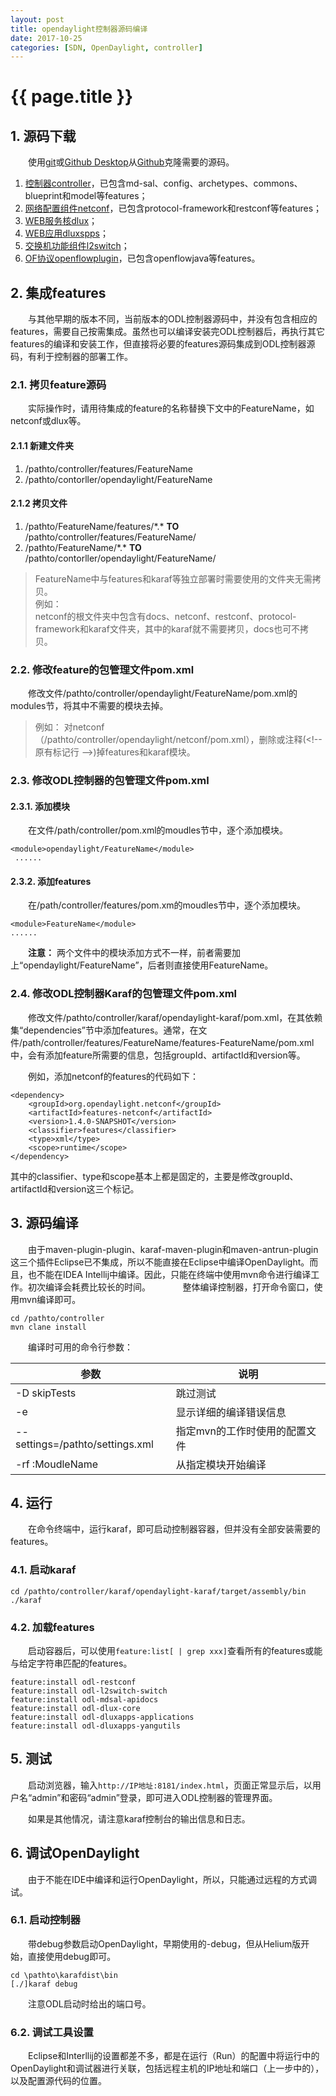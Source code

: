 ```yaml
---
layout: post
title: opendaylight控制器源码编译
date: 2017-10-25
categories: [SDN, OpenDaylight, controller]
---
```

# {{ page.title }}

## 1. 源码下载
&emsp;&emsp;使用[git](https://git-scm.com/)或[Github Desktop](https://desktop.github.com/)从[Github](https://www.github.com)克隆需要的源码。
1. [控制器controller](https://www.github.com/opendaylight/controller)，已包含md-sal、config、archetypes、commons、blueprint和model等features；
2. [网络配置组件netconf](https://www.github.com/opendaylight/netconf)，已包含protocol-framework和restconf等features；
3. [WEB服务核dlux](https://www.github.com/opendaylight/dlux)；
4. [WEB应用dluxspps](https://www.github.com/opendaylight/dluxapps)；
5. [交换机功能组件l2switch](https://www.github.com/opendaylight/l2switch)；
6. [OF协议openflowplugin](https://www.github.com/opendaylight/openflowplugin)，已包含openflowjava等features。

## 2. 集成features
&emsp;&emsp;与其他早期的版本不同，当前版本的ODL控制器源码中，并没有包含相应的features，需要自己按需集成。虽然也可以编译安装完ODL控制器后，再执行其它features的编译和安装工作，但直接将必要的features源码集成到ODL控制器源码，有利于控制器的部署工作。

### 2.1. 拷贝feature源码
&emsp;&emsp;实际操作时，请用待集成的feature的名称替换下文中的FeatureName，如netconf或dlux等。

#### 2.1.1 新建文件夹
1.  /pathto/controller/features/FeatureName    
2.  /pathto/contorller/opendaylight/FeatureName

#### 2.1.2 拷贝文件
1. /pathto/FeatureName/features/\*.\* __TO__ /pathto/controller/features/FeatureName/    
2. /pathto/FeatureName/\*.\* __TO__ /pathto/contorller/opendaylight/FeatureName/
>FeatureName中与features和karaf等独立部署时需要使用的文件夹无需拷贝。    
>例如：    
>netconf的根文件夹中包含有docs、netconf、restconf、protocol-framework和karaf文件夹，其中的karaf就不需要拷贝，docs也可不拷贝。

### 2.2. 修改feature的包管理文件pom.xml
&emsp;&emsp;修改文件/pathto/controller/opendaylight/FeatureName/pom.xml的modules节，将其中不需要的模块去掉。
>例如：
>对netconf（/pathto/controller/opendaylight/netconf/pom.xml），删除或注释(\<!-- 原有标记行   -->)掉features和karaf模块。

### 2.3. 修改ODL控制器的包管理文件pom.xml
#### 2.3.1. 添加模块

&emsp;&emsp;在文件/path/controller/pom.xml的moudles节中，逐个添加模块。    
```
<module>opendaylight/FeatureName</module>    
 ......
```

#### 2.3.2. 添加features

&emsp;&emsp;在/path/controller/features/pom.xm的moudles节中，逐个添加模块。    
```
<module>FeatureName</module>    
......
```

&emsp;&emsp;__注意：__ 两个文件中的模块添加方式不一样，前者需要加上“opendaylight/FeatureName”，后者则直接使用FeatureName。

### 2.4. 修改ODL控制器Karaf的包管理文件pom.xml
&emsp;&emsp;修改文件/pathto/controller/karaf/opendaylight-karaf/pom.xml，在其依赖集“dependencies”节中添加features。通常，在文件/path/controller/features/FeatureName/features-FeatureName/pom.xml中，会有添加feature所需要的信息，包括groupId、artifactId和version等。

&emsp;&emsp;例如，添加netconf的features的代码如下：    
```
<dependency>
	<groupId>org.opendaylight.netconf</groupId>
	<artifactId>features-netconf</artifactId>
	<version>1.4.0-SNAPSHOT</version>
	<classifier>features</classifier>
	<type>xml</type>
	<scope>runtime</scope>
</dependency>
```    
其中的classifier、type和scope基本上都是固定的，主要是修改groupId、artifactId和version这三个标记。

## 3. 源码编译
&emsp;&emsp;由于maven-plugin-plugin、karaf-maven-plugin和maven-antrun-plugin这三个插件Eclipse已不集成，所以不能直接在Eclipse中编译OpenDaylight。而且，也不能在IDEA Intellij中编译。因此，只能在终端中使用mvn命令进行编译工作。初次编译会耗费比较长的时间。        
&emsp;&emsp;&nbsp;整体编译控制器，打开命令窗口，使用mvn编译即可。     
```
cd /pathto/controller
mvn clane install
```

&emsp;&emsp;编译时可用的命令行参数：

参数  |  说明
|---|---|
|-D skipTests | 跳过测试|
|-e | 显示详细的编译错误信息|
|--settings=/pathto/settings.xml | 指定mvn的工作时使用的配置文件|
|-rf :MoudleName | 从指定模块开始编译|

## 4. 运行

&emsp;&emsp;在命令终端中，运行karaf，即可启动控制器容器，但并没有全部安装需要的features。
### 4.1. 启动karaf

```
cd /pathto/controller/karaf/opendaylight-karaf/target/assembly/bin
./karaf
```
### 4.2. 加载features

&emsp;&emsp;启动容器后，可以使用```feature:list[ | grep xxx]```查看所有的features或能与给定字符串匹配的features。

```
feature:install odl-restconf
feature:install odl-l2switch-switch
feature:install odl-mdsal-apidocs
feature:install odl-dlux-core
feature:install odl-dluxapps-applications
feature:install odl-dluxapps-yangutils
```

## 5. 测试

&emsp;&emsp;启动浏览器，输入```http://IP地址:8181/index.html```，页面正常显示后，以用户名“admin”和密码“admin”登录，即可进入ODL控制器的管理界面。

&emsp;&emsp;如果是其他情况，请注意karaf控制台的输出信息和日志。

## 6. 调试OpenDaylight
&emsp;&emsp;由于不能在IDE中编译和运行OpenDaylight，所以，只能通过远程的方式调试。 

### 6.1. 启动控制器

&emsp;&emsp;带debug参数启动OpenDaylight，早期使用的-debug，但从Helium版开始，直接使用debug即可。

```
cd \pathto\karafdist\bin
[./]karaf debug
```

&emsp;&emsp;注意ODL启动时给出的端口号。

### 6.2. 调试工具设置

&emsp;&emsp;Eclipse和Interllij的设置都差不多，都是在运行（Run）的配置中将运行中的OpenDaylight和调试器进行关联，包括远程主机的IP地址和端口（上一步中的），以及配置源代码的位置。
